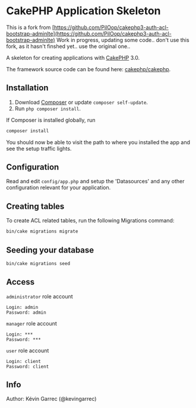 # CakePHP Application Skeleton

This is a fork from [https://github.com/PilOop/cakephp3-auth-acl-bootstrap-adminlte](https://github.com/PilOop/cakephp3-auth-acl-bootstrap-adminlte)
Work in progress, updating some code.. don't use this fork, as it hasn't finshed yet.. use the original one..

A skeleton for creating applications with [CakePHP](http://cakephp.org) 3.0.

The framework source code can be found here: [cakephp/cakephp](https://github.com/cakephp/cakephp).

## Installation

1. Download [Composer](http://getcomposer.org/doc/00-intro.md) or update `composer self-update`.
2. Run `php composer install`.

If Composer is installed globally, run
```bash
composer install
```

You should now be able to visit the path to where you installed the app and see
the setup traffic lights.

## Configuration

Read and edit `config/app.php` and setup the 'Datasources' and any other
configuration relevant for your application.

## Creating tables

To create ACL related tables, run the following Migrations command:

```bash
bin/cake migrations migrate
```

## Seeding your database

```bash
bin/cake migrations seed
```

## Access

`administrator` role account
```
Login: admin
Password: admin
```

`manager` role account
```
Login: ***
Password: ***
```

`user` role account
```
Login: client
Password: client
```

## Info

Author: Kévin Garrec (@kevingarrec)
